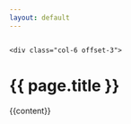 ```yaml
---
layout: default
---
```


<div class="container" style="margin-top: 2em; margin-bottom: 2em;">

    <div class="col-6 offset-3">

<h1>{{ page.title }}</h1>
        {{content}}
    </div>
</div>